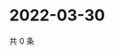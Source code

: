 # 2022-03-30

共 0 条

<!-- BEGIN WEIBO -->
<!-- 最后更新时间 Wed Mar 30 2022 14:19:51 GMT+0800 (China Standard Time) -->

<!-- END WEIBO -->
